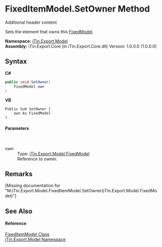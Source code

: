 # FixedItemModel.SetOwner Method 
Additional header content 

Sets the element that owns this <a href="T_iTin_Export_Model_FixedModel">FixedModel</a>.

**Namespace:**&nbsp;<a href="N_iTin_Export_Model">iTin.Export.Model</a><br />**Assembly:**&nbsp;iTin.Export.Core (in iTin.Export.Core.dll) Version: 1.0.0.0 (1.0.0.0)

## Syntax

**C#**<br />
``` C#
public void SetOwner(
	FixedModel own
)
```

**VB**<br />
``` VB
Public Sub SetOwner ( 
	own As FixedModel
)
```


#### Parameters
&nbsp;<dl><dt>own</dt><dd>Type: <a href="T_iTin_Export_Model_FixedModel">iTin.Export.Model.FixedModel</a><br />Reference to owner.</dd></dl>

## Remarks
\[Missing <remarks> documentation for "M:iTin.Export.Model.FixedItemModel.SetOwner(iTin.Export.Model.FixedModel)"\]

## See Also


#### Reference
<a href="T_iTin_Export_Model_FixedItemModel">FixedItemModel Class</a><br /><a href="N_iTin_Export_Model">iTin.Export.Model Namespace</a><br />